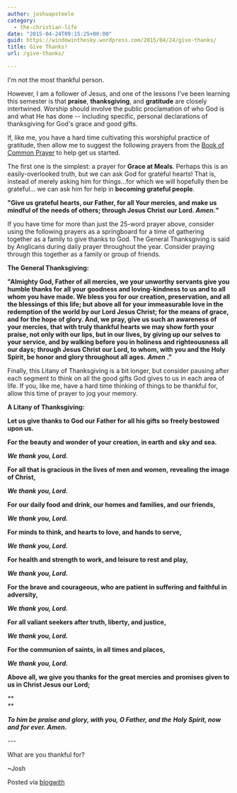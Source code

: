 ```yaml
---
author: joshuapsteele
category:
  - the-christian-life
date: "2015-04-24T09:15:25+00:00"
guid: https://windowinthesky.wordpress.com/2015/04/24/give-thanks/
title: Give Thanks!
url: /give-thanks/

---
```

I'm not the most thankful person.



However, I am a follower of Jesus, and one of the lessons I've been learning this semester is that **praise**, **thanksgiving**, and **gratitude** are closely intertwined. Worship should involve the public proclamation of who God is and what He has done -- including specific, personal declarations of thanksgiving for God's grace and good gifts.



If, like me, you have a hard time cultivating this worshipful practice of gratitude, then allow me to suggest the following prayers from the [Book of Common Prayer](http://www.bcponline.org/) to help get us started.



The first one is the simplest: a prayer for **Grace at Meals**. Perhaps this is an easily-overlooked truth, but we can ask God for grateful hearts! That is, instead of merely asking him for things...for which we will hopefully then be grateful... we can ask him for help in **becoming grateful people**.



**"Give us grateful hearts, our Father, for all Your mercies, and** **make us mindful of the needs of others; through Jesus Christ** **our Lord. _Amen._"**



If you have time for more than just the 25-word prayer above, consider using the following prayers as a springboard for a time of gathering together as a family to give thanks to God. The General Thanksgiving is said by Anglicans during daily prayer throughout the year. Consider praying through this together as a family or group of friends.



**The General Thanksgiving:**



**"Almighty God, Father of all mercies, we your unworthy servants give you humble thanks for all your goodness and loving-kindness to us and to all whom you have made. We bless you for our creation, preservation, and all the blessings of this life; but above all for your immeasurable love in the redemption of the world by our Lord Jesus Christ; for the means of grace, and for the hope of glory. And, we pray, give us such an awareness of your mercies, that with truly thankful hearts we may show forth your praise, not only with our lips, but in our lives, by giving up our selves to your service, and by walking before you in holiness and righteousness all our days; through Jesus Christ our Lord, to whom, with you and the Holy Spirit, be honor and glory throughout all ages.** _**Amen**_ **."**



Finally, this Litany of Thanksgiving is a bit longer, but consider pausing after each segment to think on all the good gifts God gives to us in each area of life. If you, like me, have a hard time thinking of things to be thankful for, allow this time of prayer to jog your memory.



**A Litany of Thanksgiving:**



**Let us give thanks to God our Father for all his gifts so** **freely bestowed upon us.**



**For the beauty and wonder of your creation, in earth and** **sky and sea.**

_**We thank you, Lord.**_



**For all that is gracious in the lives of men and women,** **revealing the image of Christ,**

_**We thank you, Lord.**_



**For our daily food and drink, our homes and families, and** **our friends,**

_**We thank you, Lord.**_



**For minds to think, and hearts to love, and hands to serve,**

_**We thank you, Lord.**_



**For health and strength to work, and leisure to rest and play,**

_**We thank you, Lord.**_



**For the brave and courageous, who are patient in suffering** **and faithful in adversity,**

_**We thank you, Lord.**_



**For all valiant seekers after truth, liberty, and justice,**

_**We thank you, Lord.**_



**For the communion of saints, in all times and places,**

_**We thank you, Lord.**_



**Above all, we give you thanks for the great mercies and** **promises given to us in Christ Jesus our Lord;**

_**  
**_

_**To him be praise and glory, with you, O Father, and the**_ _**Holy Spirit, now and for ever. Amen.**_



\-\-\-



What are you thankful for?



~Josh



Posted via [blogwith](http://blogwith.co)
